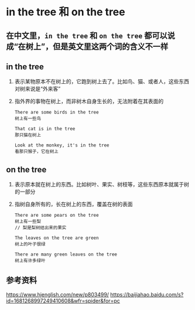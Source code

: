 # in the tree 和 on the tree

## 在中文里，`in the tree` 和 `on the tree` 都可以说成“在树上”，但是英文里这两个词的含义不一样

## in the tree

1. 表示某物原本不在树上的，它跑到树上去了。比如鸟、猫、或者人，这些东西对树来说是“外来客”

2. 指外界的事物在树上，而非树木自身生长的，无法附着在其表面的

   ```
   There are some birds in the tree
   树上有一些鸟

   That cat is in the tree
   那只猫在树上

   Look at the monkey, it's in the tree
   看那只猴子，它在树上
   ```

## on the tree

1. 表示原本就在树上的东西。比如树叶、果实、树枝等，这些东西原本就属于树的一部分

2. 指树自身所有的，长在树上的东西，覆盖在树的表面

   ```
   There are some pears on the tree
   树上有一些梨
   // 梨是梨树结出来的果实

   The leaves on the tree are green
   树上的叶子很绿

   There are many green leaves on the tree
   树上有许多绿叶
   ```

## 参考资料

<https://www.hjenglish.com/new/p803499/>
<https://baijiahao.baidu.com/s?id=1681268997249410608&wfr=spider&for=pc>
